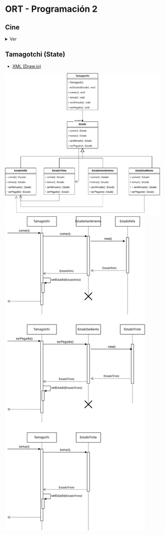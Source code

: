 # ORT - Programación 2

## Cine
<details>
<summary>Ver</summary>

- [Diagrama de Clases - Draw.io](https://viewer.diagrams.net/?tags=%7B%7D&highlight=0000ff&edit=_blank&layers=1&nav=1&title=P2-TP1.drawio#Uhttps%3A%2F%2Fdrive.google.com%2Fuc%3Fid%3D148tapdAQrPDNU6n19LAEI0-jur1yhp4R%26export%3Ddownload)
- [Diagrama de secuencia - Lucid](https://lucid.app/lucidchart/ea7a4a13-df07-4bca-b864-5e671b0c3036/edit?viewport_loc=-384%2C-334%2C4993%2C2543%2CFDQc8L-t--qg&invitationId=inv_29ac7782-30e6-4208-a4ac-6febe4853e98)

![](/assets/00-diagrama-de-clases.jpg)
![](/assets/00-diagrama-de-secuencia.png)

</details>


## Tamagotchi (State)
- [XML (Draw.io)](/assets/01-XML.drawio)

![](/assets/01-diagrama-de-clases.png)
![](/assets/01-diagrama-de-secuencia.png)
